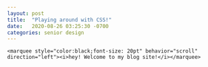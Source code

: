 ```yaml
---
layout: post
title:  "Playing around with CSS!"
date:   2020-08-26 03:25:30 -0700
categories: senior design
---
```


<html>
<head>
        <title>Introduction to HTML </title>
<link rel="stylesheet" href="https://dec98524.github.io/assets/main.css">
</head>
<body>
    
    <marquee style="color:black;font-size: 20pt" behavior="scroll" direction="left"><i>hey! Welcome to my blog site!</i></marquee>

</body>
</html>
